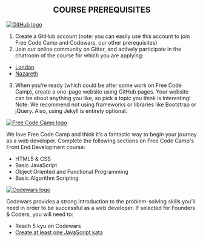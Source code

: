 <h2 align='center'>COURSE PREREQUISITES</h2>

<a href="http://www.github.com/"
  title="GitHub website">
  <img class="partners-section-image" alt="GitHub logo" src="http://www.aha.io/assets/github.7433692cabbfa132f34adb034e7909fa.png"/>
</a>

1. Create a GitHub account (note: you can easily use this account to join Free Code Camp and Codewars, our other prerequisites)
2. Join our online community on Gitter, and actively participate in the chatroom of the course for which you are applying:
  + [London](https://gitter.im/codingforeveryone/london)
  + [Nazareth](https://gitter.im/codingforeveryone/nazareth-channel)
3. When you’re ready (which could be after some work on Free Code Camp), create a one-page website using GitHub pages. Your website can be about anything you like, so pick a topic you think is interesting! Note: We recommend not using frameworks or libraries like Bootstrap or jQuery. Also, using Jekyll is entirely optional.

<a href="http://www.freecodecamp.com/"
  title="Free Code Camp website">
  <img class="partners-section-image" alt="Free Code Camp logo" src="https://softwareengineeringdaily.com/wp-content/uploads/2017/01/freecodecamp.jpeg">
</a>

We love Free Code Camp and think it’s a fantastic way to begin your journey as a web developer. Complete the following sections on Free Code Camp's Front End Development course:
+ HTML5 & CSS
+ Basic JavaScript
+ Object Oriented and Functional Programming
+ Basic Algorithm Scripting

<a href="http://www.codewars.com/"
  title="Codewars website">
  <img class="partners-section-image" alt="Codewars logo" src="https://media.licdn.com/media/p/8/000/249/391/267400f.png">
</a>

Codewars provides a strong introduction to the problem-solving skills you’ll need in order to be successful as a web developer. If selected for Founders & Coders, you will need to:

+ Reach 5 kyu on Codewars
+ [Create at least one JavaScript kata](https://www.codewars.com/kata/new/javascript)
